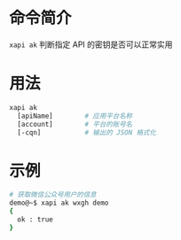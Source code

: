 # 命令简介 

`xapi ak` 判断指定 API 的密钥是否可以正常实用

# 用法

```bash
xapi ak
  [apiName]        # 应用平台名称
  [account]        # 平台的账号名
  [-cqn]           # 输出的 JSON 格式化
```
# 示例

```bash
# 获取微信公众号用户的信息
demo@~$ xapi ak wxgh demo
{
  ok : true
}
```